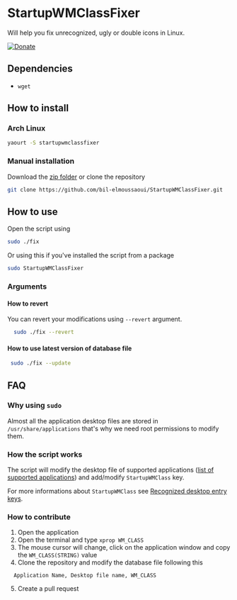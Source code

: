 # StartupWMClassFixer

Will help you fix unrecognized, ugly or double icons in Linux.

[![Donate](https://img.shields.io/badge/Donate-PayPal-green.svg)](https://www.paypal.me/BilalELMoussaoui)

## Dependencies

- `wget`

## How to install

### Arch Linux

```bash
yaourt -S startupwmclassfixer
```

### Manual installation

Download the [zip folder](https://github.com/bil-elmoussaoui/StartupWMClassFixer/archive/master.zip) or clone the repository

```bash
git clone https://github.com/bil-elmoussaoui/StartupWMClassFixer.git
```

## How to use

Open the script using

```bash
sudo ./fix
```

Or using this if you've installed the script from a package

```bash
sudo StartupWMClassFixer
```

### Arguments

#### How to revert

You can revert your modifications using `--revert` argument.

```bash
  sudo ./fix --revert
```

#### How to use latest version of database file

```bash
 sudo ./fix --update
```

## FAQ

### Why using `sudo`

Almost all the application desktop files are stored in `/usr/share/applications` that's why we need root permissions to modify them.

### How the script works

The script will modify the desktop file of supported applications ([list of supported applications](https://github.com/bil-elmoussaoui/StartupWMClassFixer/blob/master/database.csv)) and add/modify `StartupWMClass` key.

For more informations about `StartupWMClass` see [Recognized desktop entry keys](http://standards.freedesktop.org/desktop-entry-spec/latest/ar01s05.html).

### How to contribute

1. Open the application
2. Open the terminal and type `xprop WM_CLASS`
3. The mouse cursor will change, click on the application window and copy the `WM_CLASS(STRING)` value
4. Clone the repository and modify the database file following this
```
  Application Name, Desktop file name, WM_CLASS
```
5. Create a pull request
